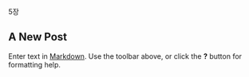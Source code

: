 5장  


## A New Post

Enter text in [Markdown](http://daringfireball.net/projects/markdown/). Use the toolbar above, or click the **?** button for formatting help.
